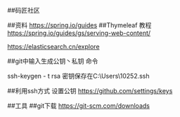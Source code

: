 ##码匠社区

##资料
https://spring.io/guides
##Thymeleaf 教程
https://spring.io/guides/gs/serving-web-content/

https://elasticsearch.cn/explore

##git中输入生成公钥丶私钥 命令

ssh-keygen - t rsa  密钥保存在C:\Users\10252\.ssh

##利用ssh方式 设置公钥
https://github.com/settings/keys



##工具
##git下载
https://git-scm.com/downloads